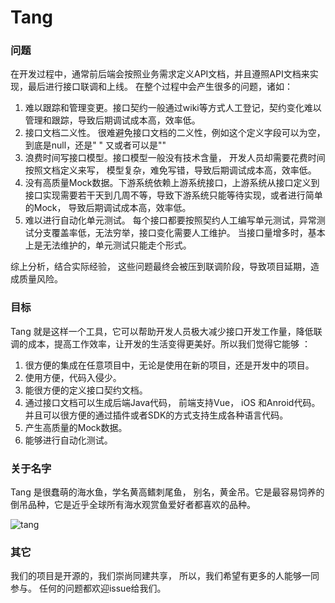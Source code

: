 # Tang

### 问题

在开发过程中，通常前后端会按照业务需求定义API文档，并且遵照API文档来实现，最后进行接口联调和上线。 在整个过程中会产生很多的问题，诸如：

1. 难以跟踪和管理变更。接口契约一般通过wiki等方式人工登记，契约变化难以管理和跟踪，导致后期调试成本高，效率低。 
2. 接口文档二义性。 很难避免接口文档的二义性，例如这个定义字段可以为空， 到底是null，还是" " 又或者可以是""
3. 浪费时间写接口模型。接口模型一般没有技术含量， 开发人员却需要花费时间按照文档定义来写， 模型复杂，难免写错，导致后期调试成本高，效率低。
4. 没有高质量Mock数据。下游系统依赖上游系统接口，上游系统从接口定义到接口实现需要若干天到几周不等，导致下游系统只能等待实现，或者进行简单的Mock， 导致后期调试成本高，效率低。
5. 难以进行自动化单元测试。 每个接口都要按照契约人工编写单元测试，异常测试分支覆盖率低，无法穷举，接口变化需要人工维护。 当接口量增多时，基本上是无法维护的，单元测试只能走个形式。

综上分析，结合实际经验， 这些问题最终会被压到联调阶段，导致项目延期，造成质量风险。 

### 目标

Tang 就是这样一个工具，它可以帮助开发人员极大减少接口开发工作量，降低联调的成本，提高工作效率，让开发的生活变得更美好。所以我们觉得它能够 ：

1. 很方便的集成在任意项目中，无论是使用在新的项目，还是开发中的项目。
2.  使用方便，代码入侵少。
3. 能很方便的定义接口契约文档。 
4. 通过接口文档可以生成后端Java代码， 前端支持Vue， iOS 和Anroid代码。 并且可以很方便的通过插件或者SDK的方式支持生成各种语言代码。 
5. 产生高质量的Mock数据。
6. 能够进行自动化测试。 

### 关于名字

Tang 是很蠢萌的海水鱼，学名黄高鳍刺尾鱼， 别名，黄金吊。它是最容易饲养的倒吊品种，它是近乎全球所有海水观赏鱼爱好者都喜欢的品种。

![tang](https://ss0.bdstatic.com/70cFuHSh_Q1YnxGkpoWK1HF6hhy/it/u=2061364928,4255556154&fm=26&gp=0.jpg)



### 其它

我们的项目是开源的，我们崇尚同建共享， 所以，我们希望有更多的人能够一同参与。 任何的问题都欢迎issue给我们。  